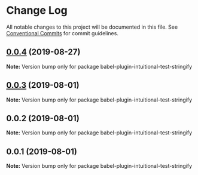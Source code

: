 # Change Log

All notable changes to this project will be documented in this file.
See [Conventional Commits](https://conventionalcommits.org) for commit guidelines.

## [0.0.4](https://github.com/imcuttle/intuitional-test/compare/v0.0.3...v0.0.4) (2019-08-27)

**Note:** Version bump only for package babel-plugin-intuitional-test-stringify

## [0.0.3](https://github.com/imcuttle/intuitional-test/compare/v0.0.2...v0.0.3) (2019-08-01)

**Note:** Version bump only for package babel-plugin-intuitional-test-stringify

## 0.0.2 (2019-08-01)

**Note:** Version bump only for package babel-plugin-intuitional-test-stringify

## 0.0.1 (2019-08-01)

**Note:** Version bump only for package babel-plugin-intuitional-test-stringify
